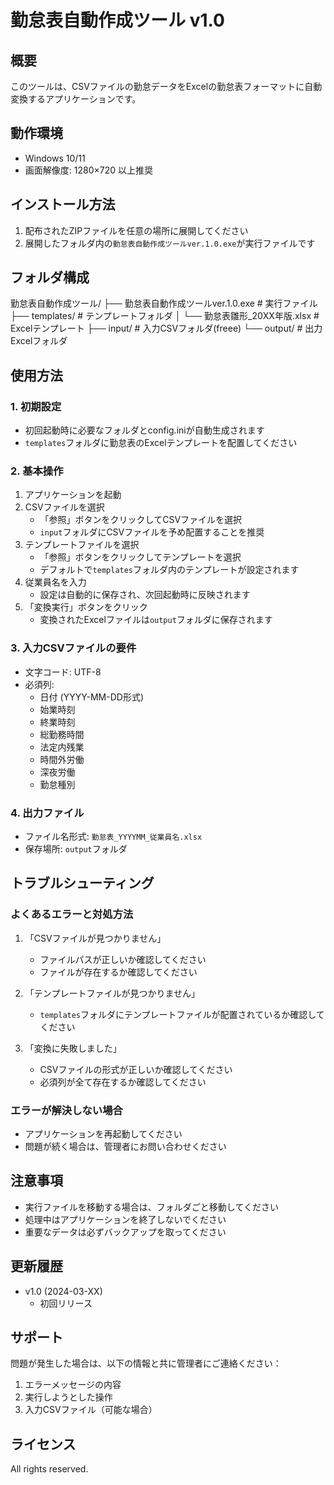 # 勤怠表自動作成ツール v1.0

## 概要
このツールは、CSVファイルの勤怠データをExcelの勤怠表フォーマットに自動変換するアプリケーションです。

## 動作環境
- Windows 10/11
- 画面解像度: 1280×720 以上推奨

## インストール方法
1. 配布されたZIPファイルを任意の場所に展開してください
2. 展開したフォルダ内の`勤怠表自動作成ツールver.1.0.exe`が実行ファイルです

## フォルダ構成

勤怠表自動作成ツール/
├── 勤怠表自動作成ツールver.1.0.exe # 実行ファイル
├── templates/ # テンプレートフォルダ
│ └── 勤怠表雛形_20XX年版.xlsx # Excelテンプレート
├── input/ # 入力CSVフォルダ(freee)
└── output/ # 出力Excelフォルダ

## 使用方法

### 1. 初期設定
- 初回起動時に必要なフォルダとconfig.iniが自動生成されます
- `templates`フォルダに勤怠表のExcelテンプレートを配置してください

### 2. 基本操作
1. アプリケーションを起動
2. CSVファイルを選択
   - 「参照」ボタンをクリックしてCSVファイルを選択
   - `input`フォルダにCSVファイルを予め配置することを推奨
3. テンプレートファイルを選択
   - 「参照」ボタンをクリックしてテンプレートを選択
   - デフォルトで`templates`フォルダ内のテンプレートが設定されます
4. 従業員名を入力
   - 設定は自動的に保存され、次回起動時に反映されます
5. 「変換実行」ボタンをクリック
   - 変換されたExcelファイルは`output`フォルダに保存されます

### 3. 入力CSVファイルの要件
- 文字コード: UTF-8
- 必須列:
  - 日付 (YYYY-MM-DD形式)
  - 始業時刻
  - 終業時刻
  - 総勤務時間
  - 法定内残業
  - 時間外労働
  - 深夜労働
  - 勤怠種別

### 4. 出力ファイル
- ファイル名形式: `勤怠表_YYYYMM_従業員名.xlsx`
- 保存場所: `output`フォルダ

## トラブルシューティング

### よくあるエラーと対処方法
1. 「CSVファイルが見つかりません」
   - ファイルパスが正しいか確認してください
   - ファイルが存在するか確認してください

2. 「テンプレートファイルが見つかりません」
   - `templates`フォルダにテンプレートファイルが配置されているか確認してください

3. 「変換に失敗しました」
   - CSVファイルの形式が正しいか確認してください
   - 必須列が全て存在するか確認してください

### エラーが解決しない場合
- アプリケーションを再起動してください
- 問題が続く場合は、管理者にお問い合わせください

## 注意事項
- 実行ファイルを移動する場合は、フォルダごと移動してください
- 処理中はアプリケーションを終了しないでください
- 重要なデータは必ずバックアップを取ってください

## 更新履歴
- v1.0 (2024-03-XX)
  - 初回リリース

## サポート
問題が発生した場合は、以下の情報と共に管理者にご連絡ください：
1. エラーメッセージの内容
2. 実行しようとした操作
3. 入力CSVファイル（可能な場合）

## ライセンス
All rights reserved.